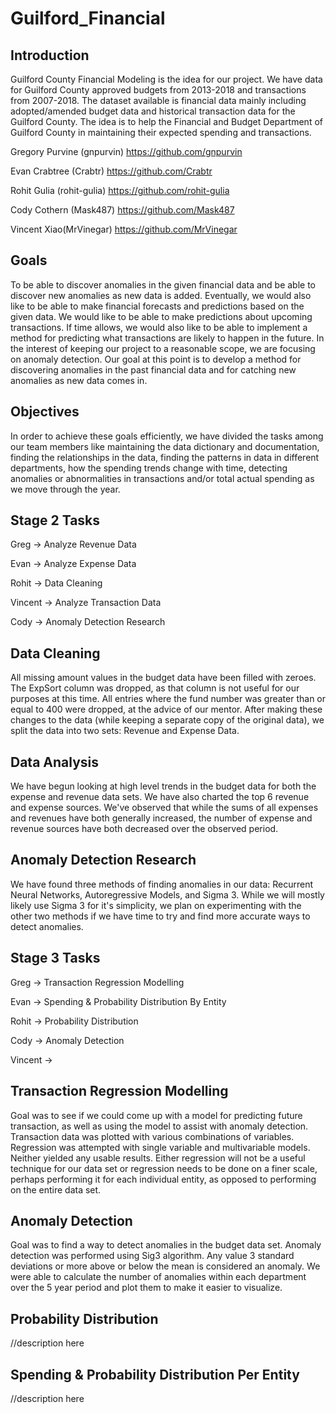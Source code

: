 # Guilford_Financial

## Introduction
Guilford County Financial Modeling is the idea for our project. We have data for Guilford County approved budgets from 2013-2018 and transactions from 2007-2018.
The dataset available is financial data mainly including adopted/amended budget data and historical transaction
data for the Guilford County. The idea is to help the Financial and Budget Department
of Guilford County in maintaining their expected spending and transactions.

Gregory Purvine (gnpurvin) https://github.com/gnpurvin

Evan Crabtree (Crabtr) https://github.com/Crabtr

Rohit Gulia (rohit-gulia) https://github.com/rohit-gulia

Cody Cothern (Mask487) https://github.com/Mask487

Vincent Xiao(MrVinegar) https://github.com/MrVinegar

## Goals
To be able to discover anomalies in the given financial data and be able to discover new
anomalies as new data is added. Eventually, we would also like to be able to
make financial forecasts and predictions based on the given data. We would like to be able to make predictions about
upcoming transactions. If time allows, we would also like to be able to implement a method for predicting what transactions are likely to
happen in the future. In the interest of keeping our project to a reasonable scope, we are focusing on anomaly detection. Our goal
at this point is to develop a method for discovering anomalies in the past financial data and for catching new anomalies as new data comes in.

## Objectives
In order to achieve these goals efficiently, we have divided the tasks among our team
members like maintaining the data dictionary and documentation, finding the relationships
in the data, finding the patterns in data in different departments, how the spending
trends change with time, detecting anomalies or abnormalities in transactions
and/or total actual spending as we move through the year.

## Stage 2 Tasks
Greg -> Analyze Revenue Data

Evan -> Analyze Expense Data

Rohit -> Data Cleaning

Vincent -> Analyze Transaction Data

Cody -> Anomaly Detection Research

## Data Cleaning
All missing amount values in the budget data have been filled with zeroes. The ExpSort column was dropped,
 as that column is not useful for our purposes at this time. All entries where the fund number was greater than
 or equal to 400 were dropped, at the advice of our mentor. After making these changes to the data (while keeping 
a separate copy of the original data), we split the data into two sets: Revenue and Expense Data. 
 
## Data Analysis
We have begun looking at high level trends in the budget data for both the expense and revenue data sets. 
We have also charted the top 6 revenue and expense sources. We've observed that while the sums of all 
expenses and revenues have both generally increased, the number of expense and revenue sources have both 
decreased over the observed period. 


## Anomaly Detection Research
We have found three methods of finding anomalies in our data: Recurrent Neural Networks, Autoregressive Models, and Sigma 3. While we will mostly likely use Sigma 3 for it's simplicity, we plan on experimenting with the other two methods if we have time to try and find more accurate ways to detect anomalies. 


## Stage 3 Tasks
Greg -> Transaction Regression Modelling

Evan -> Spending & Probability Distribution By Entity

Rohit -> Probability Distribution

Cody -> Anomaly Detection

Vincent ->

## Transaction Regression Modelling
Goal was to see if we could come up with a model for predicting future transaction, as well as using the model
to assist with anomaly detection. Transaction data was plotted with various combinations of variables. Regression was attempted 
with single variable and multivariable models. Neither yielded any usable results. Either regression will not be a useful 
technique for our data set or regression needs to be done on a finer scale, perhaps performing it for each individual entity, 
as opposed to performing on the entire data set. 

## Anomaly Detection
Goal was to find a way to detect anomalies in the budget data set. Anomaly detection was performed using 
Sig3 algorithm. Any value 3 standard deviations or more above or below the mean is considered an anomaly. 
We were able to calculate the number of anomalies within each department over the 5 year period and plot them 
to make it easier to visualize.

## Probability Distribution
//description here

## Spending & Probability Distribution Per Entity
//description here
